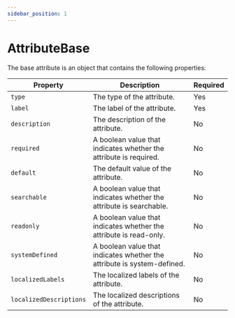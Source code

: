 ```yaml
---
sidebar_position: 1
---
```


# AttributeBase

The base attribute is an object that contains the following properties:

| Property | Description | Required |
|---|---|---|
| `type` | The type of the attribute. | Yes |
| `label` | The label of the attribute. | Yes |
| `description` | The description of the attribute. | No |
| `required` | A boolean value that indicates whether the attribute is required. | No |
| `default` | The default value of the attribute. | No |
| `searchable` | A boolean value that indicates whether the attribute is searchable. | No |
| `readonly` | A boolean value that indicates whether the attribute is read-only. | No |
| `systemDefined` | A boolean value that indicates whether the attribute is system-defined. | No |
| `localizedLabels` | The localized labels of the attribute. | No |
| `localizedDescriptions` | The localized descriptions of the attribute. | No |
